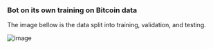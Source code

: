 


### Bot on its own training on Bitcoin data


The image bellow is the data split into training, validation, and testing.

![image](https://user-images.githubusercontent.com/78880630/145518043-63f066bd-06ac-4f7e-b716-35d5978aa7ee.png)
